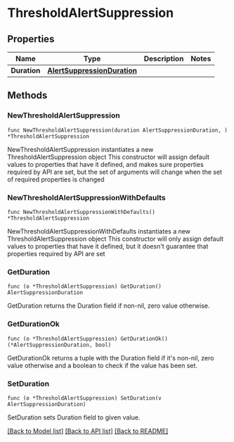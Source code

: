 # ThresholdAlertSuppression

## Properties

Name | Type | Description | Notes
------------ | ------------- | ------------- | -------------
**Duration** | [**AlertSuppressionDuration**](AlertSuppressionDuration.md) |  | 

## Methods

### NewThresholdAlertSuppression

`func NewThresholdAlertSuppression(duration AlertSuppressionDuration, ) *ThresholdAlertSuppression`

NewThresholdAlertSuppression instantiates a new ThresholdAlertSuppression object
This constructor will assign default values to properties that have it defined,
and makes sure properties required by API are set, but the set of arguments
will change when the set of required properties is changed

### NewThresholdAlertSuppressionWithDefaults

`func NewThresholdAlertSuppressionWithDefaults() *ThresholdAlertSuppression`

NewThresholdAlertSuppressionWithDefaults instantiates a new ThresholdAlertSuppression object
This constructor will only assign default values to properties that have it defined,
but it doesn't guarantee that properties required by API are set

### GetDuration

`func (o *ThresholdAlertSuppression) GetDuration() AlertSuppressionDuration`

GetDuration returns the Duration field if non-nil, zero value otherwise.

### GetDurationOk

`func (o *ThresholdAlertSuppression) GetDurationOk() (*AlertSuppressionDuration, bool)`

GetDurationOk returns a tuple with the Duration field if it's non-nil, zero value otherwise
and a boolean to check if the value has been set.

### SetDuration

`func (o *ThresholdAlertSuppression) SetDuration(v AlertSuppressionDuration)`

SetDuration sets Duration field to given value.



[[Back to Model list]](../README.md#documentation-for-models) [[Back to API list]](../README.md#documentation-for-api-endpoints) [[Back to README]](../README.md)


